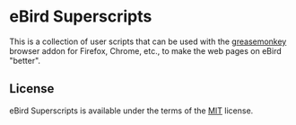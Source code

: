# eBird Superscripts

This is a collection of user scripts that can be used with the [greasemonkey](https://www.greasespot.net/)
browser addon for Firefox, Chrome, etc., to make the web pages on eBird "better".

## License

eBird Superscripts is available under the terms of the [MIT](https://opensource.org/licenses/MIT) license.
